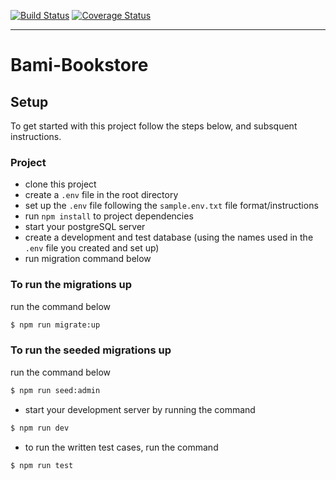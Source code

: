 [![Build Status](https://travis-ci.org/Akinpelumi/bookstore.svg?branch=master)](https://travis-ci.org/Akinpelumi/bookstore)
[![Coverage Status](https://coveralls.io/repos/github/Akinpelumi/bookstore/badge.svg?branch=master)](https://coveralls.io/github/Akinpelumi/bookstore?branch=master)

------------

# Bami-Bookstore

## Setup
To get started with this project follow the steps below, and subsquent instructions.

### Project

- clone this project
- create a ```.env``` file in the root directory
- set up the ```.env``` file following the ```sample.env.txt``` file format/instructions
- run `npm install` to project dependencies
- start your postgreSQL server
- create a development and test database (using the names used in the ```.env``` file you created and set up)
- run migration command below

### To run the migrations up
run the command below
```bash
$ npm run migrate:up
```

### To run the seeded migrations up
run the command below
```bash
$ npm run seed:admin
```

- start your development server by running the command
```bash
$ npm run dev
```

- to run the written test cases, run the command
```bash
$ npm run test
```
